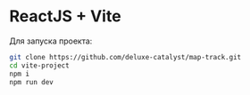 # ReactJS + Vite

Для запуска проекта:

   ```bash
   git clone https://github.com/deluxe-catalyst/map-track.git
   cd vite-project
   npm i
   npm run dev
